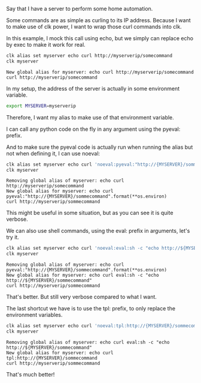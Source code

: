 Say that I have a server to perform some home automation.

Some commands are as simple as curling to its IP address. Because I want to make use of clk power, I want to wrap those curl commands into clk.

In this example, I mock this call using echo, but we simply can replace echo by exec to make it work for real.

```bash
clk alias set myserver echo curl http://myserverip/somecommand
clk myserver
```

    New global alias for myserver: echo curl http://myserverip/somecommand
    curl http://myserverip/somecommand

In my setup, the address of the server is actually in some environment variable.

```bash
export MYSERVER=myserverip
```

Therefore, I want my alias to make use of that environment variable.

I can call any python code on the fly in any argument using the pyeval: prefix.

And to make sure the pyeval code is actually run when running the alias but not when defining it, I can use noeval:

```bash
clk alias set myserver echo curl 'noeval:pyeval:"http://{MYSERVER}/sommecommand".format(**os.environ)'
clk myserver
```

    Removing global alias of myserver: echo curl http://myserverip/somecommand
    New global alias for myserver: echo curl pyeval:"http://{MYSERVER}/sommecommand".format(**os.environ)
    curl http://myserverip/sommecommand

This might be useful in some situation, but as you can see it is quite verbose.

We can also use shell commands, using the eval: prefix in arguments, let's try it.

```bash
clk alias set myserver echo curl 'noeval:eval:sh -c "echo http://${MYSERVER}/sommecommand"'
clk myserver
```

    Removing global alias of myserver: echo curl pyeval:"http://{MYSERVER}/sommecommand".format(**os.environ)
    New global alias for myserver: echo curl eval:sh -c "echo http://${MYSERVER}/sommecommand"
    curl http://myserverip/sommecommand

That's better. But still very verbose compared to what I want.

The last shortcut we have is to use the tpl: prefix, to only replace the environment variables.

```bash
clk alias set myserver echo curl 'noeval:tpl:http://{MYSERVER}/sommecommand'
clk myserver
```

    Removing global alias of myserver: echo curl eval:sh -c "echo http://${MYSERVER}/sommecommand"
    New global alias for myserver: echo curl tpl:http://{MYSERVER}/sommecommand
    curl http://myserverip/sommecommand

That's much better!

